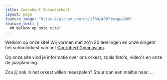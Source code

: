 ```yaml
---
title: Coornhert Schoolorkest
layout: page
feature_image: "https://picsum.photos/1300/400?image=989"
feature_text: |
  ## Welkom op onze site!
---
```


Welkom op onze site!
Wij vormen met zo'n 20 leerlingen en onze dirigent het schoolorkest van het <a href="https://www.coornhert-gymnasium.nl/">Coornhert Gymnasium</a>.

Op onze site vind je informatie over ons orkest, zoals foto's, video's en onze de jaarplanning.

Zou jij ook in het orkest willen meespelen? Stuur dan een mailtje naar: ...
